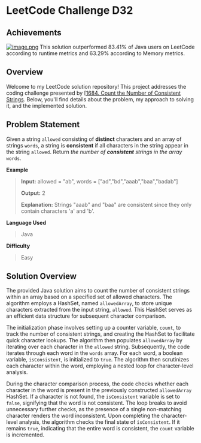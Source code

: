 
# LeetCode Challenge D32
## Achievements
[![image.png](https://i.postimg.cc/P57GM7nZ/image.png)](https://postimg.cc/YvQyrb9q)
This solution outperformed 83.41% of Java users on LeetCode according to runtime metrics and 63.29% according to Memory metrics.


## Overview

Welcome to my LeetCode solution repository! This project addresses the coding challenge presented by [[1684. Count the Number of Consistent Strings](https://leetcode.com/problems/count-the-number-of-consistent-strings/). Below, you'll find details about the problem, my approach to solving it, and the implemented solution.

## Problem Statement
Given a string  `allowed`  consisting of  **distinct**  characters and an array of strings  `words`, a string is  **consistent** if all characters in the string appear in the string  `allowed`.
Return _the number of  **consistent**  strings in the array_ `words`.

**Example**

> **Input:** allowed = "ab", words = ["ad","bd","aaab","baa","badab"]
> 
>**Output:** 2
> 
>**Explanation:** 
>Strings "aaab" and "baa" are consistent since they only contain characters 'a' and 'b'.

**Language Used**
> Java

**Difficulty**
> Easy

## Solution Overview

The provided Java solution aims to count the number of consistent strings within an array based on a specified set of allowed characters. The algorithm employs a HashSet, named `allowedArray`, to store unique characters extracted from the input string, `allowed`. This HashSet serves as an efficient data structure for subsequent character comparison.

The initialization phase involves setting up a counter variable, `count`, to track the number of consistent strings, and creating the HashSet to facilitate quick character lookups. The algorithm then populates `allowedArray` by iterating over each character in the `allowed` string. Subsequently, the code iterates through each word in the `words` array. For each word, a boolean variable, `isConsistent`, is initialized to `true`. The algorithm then scrutinizes each character within the word, employing a nested loop for character-level analysis.

During the character comparison process, the code checks whether each character in the word is present in the previously constructed `allowedArray` HashSet. If a character is not found, the `isConsistent` variable is set to `false`, signifying that the word is not consistent. The loop breaks to avoid unnecessary further checks, as the presence of a single non-matching character renders the word inconsistent. Upon completing the character-level analysis, the algorithm checks the final state of `isConsistent`. If it remains `true`, indicating that the entire word is consistent, the `count` variable is incremented.
